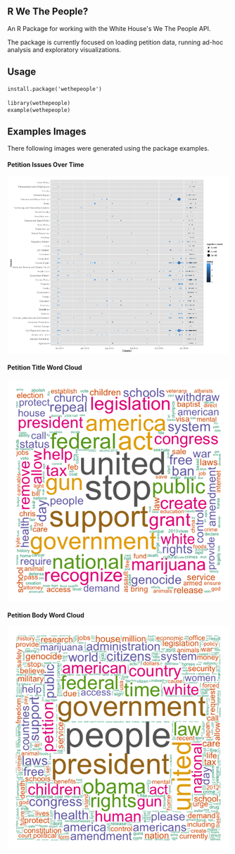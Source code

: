 R We The People?
----------------

An R Package for working with the White House's We The People API.

The package is currently focused on loading petition data,
running ad-hoc analysis and exploratory visualizations.

Usage
-----

    install.package('wethepeople')

    library(wethepeople)
    example(wethepeople)

Examples Images
---------------

There following images were generated using the package examples.

#### Petition Issues Over Time
![issues](examples/issues_over_time.png)

#### Petition Title Word Cloud
![title wordcloud](examples/title_wordcloud.png)

#### Petition Body Word Cloud
![body wordcloud](examples/body_wordcloud.png)
